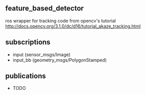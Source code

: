## feature_based_detector
 ros wrapper for tracking code from opencv's tutorial
 http://docs.opencv.org/3.1.0/dc/d16/tutorial_akaze_tracking.html

## subscriptions
- input (sensor_msgs/Image)
- input_bb (geometry_msgs/PolygonStamped)

## publications
- TODO

